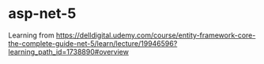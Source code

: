 # asp-net-5
Learning from https://delldigital.udemy.com/course/entity-framework-core-the-complete-guide-net-5/learn/lecture/19946596?learning_path_id=1738890#overview
